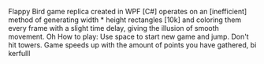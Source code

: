 Flappy Bird game replica created in WPF [C#] operates on an [inefficient] method of generating width * height rectangles [10k] and coloring them every frame with a slight time delay, giving the illusion of smooth movement.
Oh How to play: Use space to start new game and jump. Don't hit towers. Game speeds up with the amount of points you have gathered, bi kerfulll 
